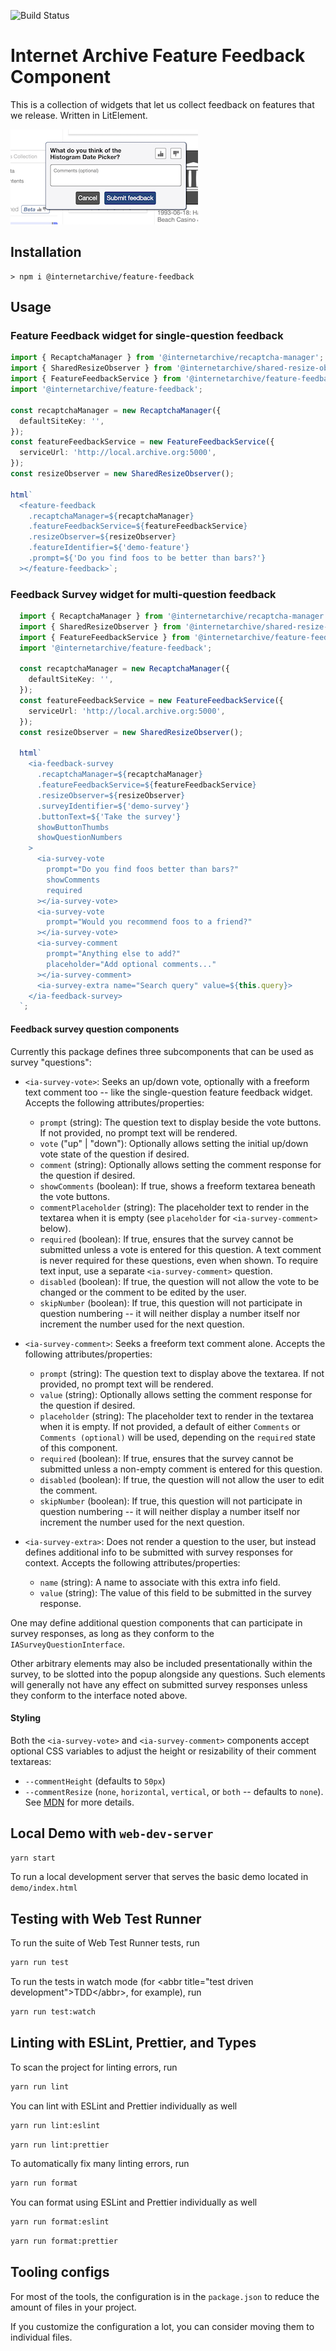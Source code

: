 ![Build Status](https://github.com/internetarchive/iaux-feature-feedback/actions/workflows/ci.yml/badge.svg)

# Internet Archive Feature Feedback Component

This is a collection of widgets that let us collect feedback on features that we release. Written in LitElement.

![Feature Feedback](/assets/screenshot.png "Screenshot")


## Installation

```shell
> npm i @internetarchive/feature-feedback
```

## Usage

### Feature Feedback widget for single-question feedback

```ts
import { RecaptchaManager } from '@internetarchive/recaptcha-manager';
import { SharedResizeObserver } from '@internetarchive/shared-resize-observer';
import { FeatureFeedbackService } from '@internetarchive/feature-feedback';
import '@internetarchive/feature-feedback';

const recaptchaManager = new RecaptchaManager({
  defaultSiteKey: '',
});
const featureFeedbackService = new FeatureFeedbackService({
  serviceUrl: 'http://local.archive.org:5000',
});
const resizeObserver = new SharedResizeObserver();

html`
  <feature-feedback
    .recaptchaManager=${recaptchaManager}
    .featureFeedbackService=${featureFeedbackService}
    .resizeObserver=${resizeObserver}
    .featureIdentifier=${'demo-feature'}
    .prompt=${'Do you find foos to be better than bars?'}
  ></feature-feedback>`;
```

### Feedback Survey widget for multi-question feedback

```ts
  import { RecaptchaManager } from '@internetarchive/recaptcha-manager';
  import { SharedResizeObserver } from '@internetarchive/shared-resize-observer';
  import { FeatureFeedbackService } from '@internetarchive/feature-feedback';
  import '@internetarchive/feature-feedback';

  const recaptchaManager = new RecaptchaManager({
    defaultSiteKey: '',
  });
  const featureFeedbackService = new FeatureFeedbackService({
    serviceUrl: 'http://local.archive.org:5000',
  });
  const resizeObserver = new SharedResizeObserver();

  html`
    <ia-feedback-survey
      .recaptchaManager=${recaptchaManager}
      .featureFeedbackService=${featureFeedbackService}
      .resizeObserver=${resizeObserver}
      .surveyIdentifier=${'demo-survey'}
      .buttonText=${'Take the survey'}
      showButtonThumbs
      showQuestionNumbers
    >
      <ia-survey-vote
        prompt="Do you find foos better than bars?"
        showComments
        required
      ></ia-survey-vote>
      <ia-survey-vote
        prompt="Would you recommend foos to a friend?"
      ></ia-survey-vote>
      <ia-survey-comment
        prompt="Anything else to add?"
        placeholder="Add optional comments..."
      ></ia-survey-comment>
      <ia-survey-extra name="Search query" value=${this.query}>
    </ia-feedback-survey>
  `;
```

#### Feedback survey question components

Currently this package defines three subcomponents that can be used as survey "questions":
 - `<ia-survey-vote>`: Seeks an up/down vote, optionally with a freeform text comment too -- like the single-question feature feedback widget.
Accepts the following attributes/properties:
   - `prompt` (string): The question text to display beside the vote buttons. If not provided, no prompt text will be rendered.
   - `vote` ("up" | "down"): Optionally allows setting the initial up/down vote state of the question if desired.
   - `comment` (string): Optionally allows setting the comment response for the question if desired.
   - `showComments` (boolean): If true, shows a freeform textarea beneath the vote buttons.
   - `commentPlaceholder` (string): The placeholder text to render in the textarea when it is empty (see `placeholder` for `<ia-survey-comment>` below).
   - `required` (boolean): If true, ensures that the survey cannot be submitted unless a vote is entered for this question.
   A text comment is never required for these questions, even when shown. To require text input, use a separate `<ia-survey-comment>` question.
   - `disabled` (boolean): If true, the question will not allow the vote to be changed or the comment to be edited by the user.
   - `skipNumber` (boolean): If true, this question will not participate in question numbering -- it will neither display a number itself nor increment the
   number used for the next question.

 - `<ia-survey-comment>`: Seeks a freeform text comment alone. Accepts the following attributes/properties:
   - `prompt` (string): The question text to display above the textarea. If not provided, no prompt text will be rendered.
   - `value` (string): Optionally allows setting the comment response for the question if desired.
   - `placeholder` (string): The placeholder text to render in the textarea when it is empty.
   If not provided, a default of either `Comments` or `Comments (optional)` will be used, depending on the `required` state of this component.
   - `required` (boolean): If true, ensures that the survey cannot be submitted unless a non-empty comment is entered for this question.
   - `disabled` (boolean): If true, the question will not allow the user to edit the comment.
   - `skipNumber` (boolean): If true, this question will not participate in question numbering -- it will neither display a number itself nor increment the
   number used for the next question.

 - `<ia-survey-extra>`: Does not render a question to the user, but instead defines additional info to be submitted with survey responses for context.
 Accepts the following attributes/properties:
   - `name` (string): A name to associate with this extra info field.
   - `value` (string): The value of this field to be submitted in the survey response.

One may define additional question components that can participate in survey responses, as long as they conform to the `IASurveyQuestionInterface`.

Other arbitrary elements may also be included presentationally within the survey, to be slotted into the popup alongside any questions.
Such elements will generally not have any effect on submitted survey responses unless they conform to the interface noted above.

#### Styling

Both the `<ia-survey-vote>` and `<ia-survey-comment>` components accept optional CSS variables to adjust the height or resizability of their comment textareas:
 - `--commentHeight` (defaults to `50px`)
 - `--commentResize` (`none`, `horizontal`, `vertical`, or `both` -- defaults to `none`). See [MDN](https://developer.mozilla.org/en-US/docs/Web/CSS/resize) for more details.


## Local Demo with `web-dev-server`
```bash
yarn start
```
To run a local development server that serves the basic demo located in `demo/index.html`

## Testing with Web Test Runner
To run the suite of Web Test Runner tests, run
```bash
yarn run test
```

To run the tests in watch mode (for &lt;abbr title=&#34;test driven development&#34;&gt;TDD&lt;/abbr&gt;, for example), run

```bash
yarn run test:watch
```

## Linting with ESLint, Prettier, and Types
To scan the project for linting errors, run
```bash
yarn run lint
```

You can lint with ESLint and Prettier individually as well
```bash
yarn run lint:eslint
```
```bash
yarn run lint:prettier
```

To automatically fix many linting errors, run
```bash
yarn run format
```

You can format using ESLint and Prettier individually as well
```bash
yarn run format:eslint
```
```bash
yarn run format:prettier
```

## Tooling configs

For most of the tools, the configuration is in the `package.json` to reduce the amount of files in your project.

If you customize the configuration a lot, you can consider moving them to individual files.
